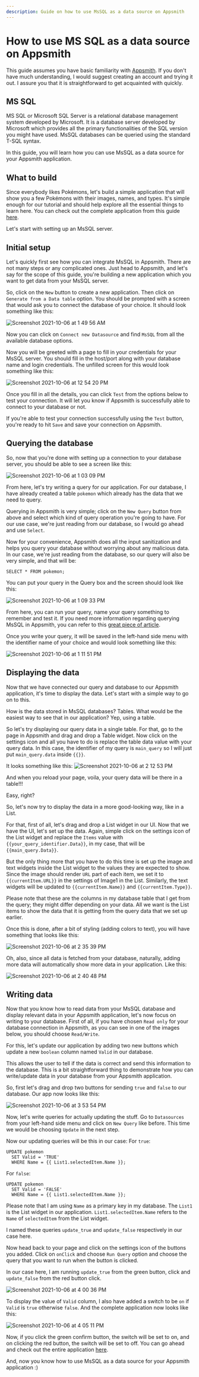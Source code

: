 ```yaml
---
description: Guide on how to use MsSQL as a data source on Appsmith
---
```


# How to use MS SQL as a data source on Appsmith

This guide assumes you have basic familiarity with [Appsmith](https://www.appsmith.com/). If you don't have much understanding, I would suggest creating an account and trying it out. I assure you that it is straightforward to get acquainted with quickly.

## MS SQL

MS SQL or Microsoft SQL Server is a relational database management system developed by Microsoft. It is a database server developed by Microsoft which provides all the primary functionalities of the SQL version you might have used. MsSQL databases can be queried using the standard T-SQL syntax.

In this guide, you will learn how you can use MsSQL as a data source for your Appsmith application.

## What to build

Since everybody likes Pokémons, let's build a simple application that will show you a few Pokémons with their images, names, and types. It's simple enough for our tutorial and should help explore all the essential things to learn here. You can check out the complete application from this guide [here](https://app.appsmith.com/applications/615cb29fea18372f05103b73/pages/615cb29fea18372f05103b75).

Let's start with setting up an MsSQL server.

## Initial setup

Let's quickly first see how you can integrate MsSQL in Appsmith. There are not many steps or any complicated ones. Just head to Appsmith, and let's say for the scope of this guide, you're building a new application which you want to get data from your MsSQL server.

So, click on the `New` button to create a new application. Then click on `Generate from a Data table` option. You should be prompted with a screen that would ask you to connect the database of your choice. It should look something like this:

![Screenshot 2021-10-06 at 1 49 56 AM](../../.gitbook/assets/mssql-appsmith-1.png)

Now you can click on `Connect new Datasource` and find `MsSQL` from all the available database options.

Now you will be greeted with a page to fill in your credentials for your MsSQL server. You should fill in the host/port along with your database name and login credentials. The unfilled screen for this would look something like this:

![Screenshot 2021-10-06 at 12 54 20 PM](../../.gitbook/assets/mssql-appsmith-2.png)

Once you fill in all the details, you can click `Test` from the options below to test your connection. It will let you know if Appsmith is successfully able to connect to your database or not.

If you're able to test your connection successfully using the `Test` button, you're ready to hit `Save` and save your connection on Appsmith.

## Querying the database

So, now that you're done with setting up a connection to your database server, you should be able to see a screen like this:

![Screenshot 2021-10-06 at 1 03 09 PM](../../.gitbook/assets/mssql-appsmith-3.png)

From here, let's try writing a query for our application. For our database, I have already created a table `pokemon` which already has the data that we need to query.

Querying in Appsmith is very simple; click on the `New Query` button from above and select which kind of query operation you're going to have. For our use case, we're just reading from our database, so I would go ahead and use `Select`.

Now for your convenience, Appsmith does all the input sanitization and helps you query your database without worrying about any malicious data. In our case, we're just reading from the database, so our query will also be very simple, and that will be:

```
SELECT * FROM pokemon;
```

You can put your query in the Query box and the screen should look like this:

![Screenshot 2021-10-06 at 1 09 33 PM](../../.gitbook/assets/mssql-appsmith-4.png)

From here, you can run your query, name your query something to remember and test it. If you need more information regarding querying MsSQL in Appsmith, you can refer to this [great piece of article](https://docs.appsmith.com/datasource-reference/querying-mssql#querying-mssql).

Once you write your query, it will be saved in the left-hand side menu with the identifier name of your choice and would look something like this:

![Screenshot 2021-10-06 at 1 11 51 PM](../../.gitbook/assets/mssql-appsmith-5.png)

## Displaying the data

Now that we have connected our query and database to our Appsmith application, it's time to display the data. Let's start with a simple way to go on to this.

How is the data stored in MsSQL databases? Tables. What would be the easiest way to see that in our application? Yep, using a table.

So let's try displaying our query data in a single table. For that, go to the page in Appsmith and drag and drop a Table widget. Now click on the settings icon and all you have to do is replace the table data value with your query data. In this case, the identifier of my query is `main_query` so I will just put `main_query.data` inside `{{}}`.

It looks something like this: ![Screenshot 2021-10-06 at 2 12 53 PM](../../.gitbook/assets/mssql-appsmith-6.png)

And when you reload your page, voila, your query data will be there in a table!!!

Easy, right?

So, let's now try to display the data in a more good-looking way, like in a List.

For that, first of all, let's drag and drop a List widget in our UI. Now that we have the UI, let's set up the data. Again, simple click on the settings icon of the List widget and replace the `Items` value with `{{your_query_identifier.Data}}`, in my case, that will be `{{main_query.Data}}`.

But the only thing more that you have to do this time is set up the image and text widgets inside the List widget to the values they are expected to show. Since the image should render `URL` part of each item, we set it to `{{currentItem.URL}}` in the settings of Image1 in the List. Similarly, the text widgets will be updated to `{{currentItem.Name}}` and `{{currentItem.Type}}`.

Please note that these are the columns in my database table that I get from the query; they might differ depending on your data. All we want is the List items to show the data that it is getting from the query data that we set up earlier.

Once this is done, after a bit of styling (adding colors to text), you will have something that looks like this:

![Screenshot 2021-10-06 at 2 35 39 PM](../../.gitbook/assets/mssql-appsmith-7.png)

Oh, also, since all data is fetched from your database, naturally, adding more data will automatically show more data in your application. Like this:

![Screenshot 2021-10-06 at 2 40 48 PM](../../.gitbook/assets/mssql-appsmith-8.png)

## Writing data

Now that you know how to read data from your MsSQL database and display relevant data in your Appsmith application, let's now focus on writing to your database. First of all, if you have chosen `Read only` for your database connection in Appsmith, as you can see in one of the images below, you should choose `Read/Write`.

For this, let's update our application by adding two new buttons which update a new `boolean` column named `Valid` in our database.

This allows the user to tell if the data is correct and send this information to the database. This is a bit straightforward thing to demonstrate how you can write/update data in your database from your Appsmith application.

So, first let's drag and drop two buttons for sending `true` and `false` to our database. Our app now looks like this:

![Screenshot 2021-10-06 at 3 53 54 PM](../../.gitbook/assets/mssql-appsmith-9.png)

Now, let's write queries for actually updating the stuff. Go to `Datasources` from your left-hand side menu and click on `New Query` like before. This time we would be choosing `Update` in the next step.

Now our updating queries will be this in our case: For `true`:

```
UPDATE pokemon
  SET Valid = 'TRUE'
  WHERE Name = {{ List1.selectedItem.Name }};
```

For `false`:

```
UPDATE pokemon
  SET Valid = 'FALSE'
  WHERE Name = {{ List1.selectedItem.Name }};
```

Please note that I am using `Name` as a primary key in my database. The `List1` is the List widget in our application. `List1.selectedItem.Name` refers to the `Name` of `selectedItem` from the List widget.

I named these queries `update_true` and `update_false` respectively in our case here.

Now head back to your page and click on the settings icon of the buttons you added. Click on `onClick` and choose `Run Query` option and choose the query that you want to run when the button is clicked.

In our case here, I am running `update_true` from the green button, click and `update_false` from the red button click.

![Screenshot 2021-10-06 at 4 00 36 PM](../../.gitbook/assets/mssql-appsmith-10.png)

To display the value of `Valid` column, I also have added a switch to be `on` if `Valid` is `true` otherwise `false`. And the complete application now looks like this:

![Screenshot 2021-10-06 at 4 05 11 PM](../../.gitbook/assets/mssql-appsmith-11.png)

Now, if you click the green confirm button, the switch will be set to on, and on clicking the red button, the switch will be set to off. You can go ahead and check out the entire application [here](https://app.appsmith.com/applications/615cb29fea18372f05103b73/pages/615cb29fea18372f05103b75).

And, now you know how to use MsSQL as a data source for your Appsmith application :)
